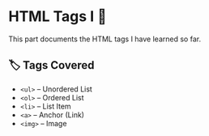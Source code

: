 # HTML Tags I 🚀

This part documents the HTML tags I have learned so far.

## 🏷️ Tags Covered

- `<ul>` – Unordered List  
- `<ol>` – Ordered List  
- `<li>` – List Item  
- `<a>` – Anchor (Link)  
- `<img>` – Image  

